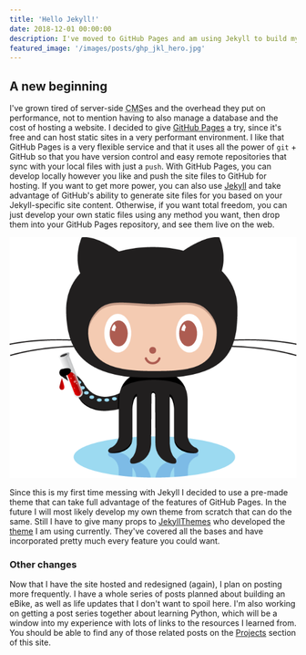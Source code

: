 ```yaml
---
title: 'Hello Jekyll!'
date: 2018-12-01 00:00:00
description: I've moved to GitHub Pages and am using Jekyll to build my site.
featured_image: '/images/posts/ghp_jkl_hero.jpg'
---
```


## A new beginning

I've grown tired of server-side <abbr title="Content Management System">CMS</abbr>es and the overhead they put on performance, not to mention having to also manage a database and the cost of hosting a website. I decided to give [GitHub Pages](https://pages.github.com) a try, since it's free and can host static sites in a very performant environment. I like that GitHub Pages is a very flexible service and that it uses all the power of `git` + GitHub so that you have version control and easy remote repositories that sync with your local files with just a `push`. With GitHub Pages, you can develop locally however you like and push the site files to GitHub for hosting. If you want to get more power, you can also use [Jekyll](https://jekyllrb.com) and take advantage of GitHub's ability to generate site files for you based on your Jekyll-specific site content. Otherwise, if you want total freedom, you can just develop your own static files using any method you want, then drop them into your GitHub Pages repository, and see them live on the web.

<div class="gallery" data-columns="1">
	<img src="/images/posts/octojekyll.png">
</div>

Since this is my first time messing with Jekyll I decided to use a pre-made theme that can take full advantage of the features of GitHub Pages. In the future I will most likely develop my own theme from scratch that can do the same. Still I have to give many props to [JekyllThemes](https://jekyllthemes.io) who developed the [theme](https://jekyllthemes.io/theme/personal-website-jekyll-theme) I am using currently. They've covered all the bases and have incorporated pretty much every feature you could want.

### Other changes

Now that I have the site hosted and redesigned (again), I plan on posting more frequently. I have a whole series of posts planned about building an eBike, as well as life updates that I don't want to spoil here. I'm also working on getting a post series together about learning Python, which will be a window into my experience with lots of links to the resources I learned from. You should be able to find any of those related posts on the [Projects](/) section of this site.
